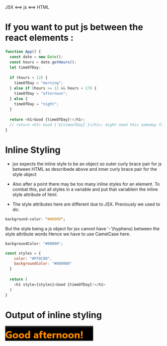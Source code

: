 JSX <==> js <==> HTML

# If you want to put js between the react elements :

```js
function App() {
  const date = new Date();
  const hours = date.getHours();
  let timeOfDay;

  if (hours < 12) {
    timeOfDay = "morning";
  } else if (hours >= 12 && hours < 17) {
    timeOfDay = "afternoon";
  } else {
    timeOfDay = "night";
  }

  return <h1>Good {timeOfDay}!</h1>;
  // return <h1> Good {`${timeofDay}`}</h1>; might need this someday for ref
}
```

# Inline Styling

- jsx expects the inline style to be an object so outer curly brace pair for js between HTML as describede above and inner curly brace pair for the style object

- Also after a point there may be too many inline styles for an element. To combat this, put all styles in a variable and put that variablein the inline style attribute of html.

- The style attributes here are different due to JSX.
  Previously we used to do:

```css
background-color: "#00000";
```

But the style being a js object for jsx cannot have '-'(hyphens) between the style attribute words
Hence we have to use CamelCase here.

```js
backgroundColor: "#00000";
```

```js
const styles = {
    color: "#FF8C00",
    backgroundColor: "#000000"
  }

  return (
    <h1 style={styles}>Good {timeOfDay}!</h1>
  )
}
```

# Output of inline styling

![Output](/images-md/inline-style.png)

